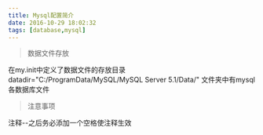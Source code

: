 ```yaml
---
title: Mysql配置简介
date: 2016-10-29 18:02:32
tags: [database,mysql]
---
```


<!--more-->
>   数据文件存放

在my.init中定义了数据文件的存放目录
datadir="C:/ProgramData/MySQL/MySQL Server 5.1/Data/"
文件夹中有mysql各数据库文件

>   注意事项

注释--之后务必添加一个空格使注释生效

